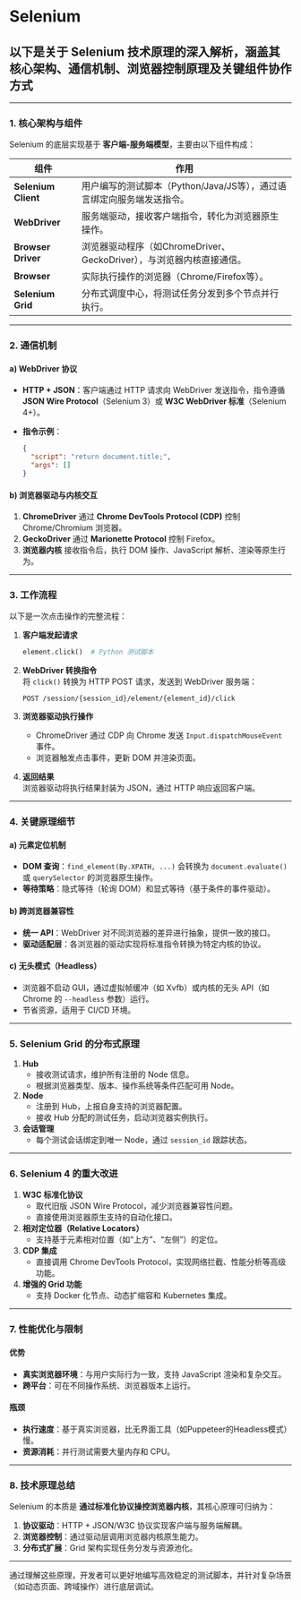 # Selenium
<!-- toc --> 

## 以下是关于 **Selenium 技术原理**的深入解析，涵盖其核心架构、通信机制、浏览器控制原理及关键组件协作方式

---

### **1. 核心架构与组件**

Selenium 的底层实现基于 **客户端-服务端模型**，主要由以下组件构成：

| 组件                | 作用                                                                 |
|---------------------|--------------------------------------------------------------------|
| **Selenium Client** | 用户编写的测试脚本（Python/Java/JS等），通过语言绑定向服务端发送指令。          |
| **WebDriver**       | 服务端驱动，接收客户端指令，转化为浏览器原生操作。                             |
| **Browser Driver**  | 浏览器驱动程序（如ChromeDriver、GeckoDriver），与浏览器内核直接通信。          |
| **Browser**         | 实际执行操作的浏览器（Chrome/Firefox等）。                                 |
| **Selenium Grid**   | 分布式调度中心，将测试任务分发到多个节点并行执行。                             |

---

### **2. 通信机制**

#### **a) WebDriver 协议**

- **HTTP + JSON**：客户端通过 HTTP 请求向 WebDriver 发送指令，指令遵循 **JSON Wire Protocol**（Selenium 3）或 **W3C WebDriver 标准**（Selenium 4+）。
- **指令示例**：

  ```json
  {
    "script": "return document.title;",
    "args": []
  }
  ```

#### **b) 浏览器驱动与内核交互**

1. **ChromeDriver** 通过 **Chrome DevTools Protocol (CDP)** 控制 Chrome/Chromium 浏览器。
2. **GeckoDriver** 通过 **Marionette Protocol** 控制 Firefox。
3. **浏览器内核** 接收指令后，执行 DOM 操作、JavaScript 解析、渲染等原生行为。

---

### **3. 工作流程**

以下是一次点击操作的完整流程：

1. **客户端发起请求**  

   ```python
   element.click()  # Python 测试脚本
   ```

2. **WebDriver 转换指令**  
   将 `click()` 转换为 HTTP POST 请求，发送到 WebDriver 服务端：

   ```
   POST /session/{session_id}/element/{element_id}/click
   ```

3. **浏览器驱动执行操作**  
   - ChromeDriver 通过 CDP 向 Chrome 发送 `Input.dispatchMouseEvent` 事件。
   - 浏览器触发点击事件，更新 DOM 并渲染页面。
4. **返回结果**  
   浏览器驱动将执行结果封装为 JSON，通过 HTTP 响应返回客户端。

---

### **4. 关键原理细节**

#### **a) 元素定位机制**

- **DOM 查询**：`find_element(By.XPATH, ...)` 会转换为 `document.evaluate()` 或 `querySelector` 的浏览器原生操作。
- **等待策略**：隐式等待（轮询 DOM）和显式等待（基于条件的事件驱动）。

#### **b) 跨浏览器兼容性**

- **统一 API**：WebDriver 对不同浏览器的差异进行抽象，提供一致的接口。
- **驱动适配层**：各浏览器的驱动实现将标准指令转换为特定内核的协议。

#### **c) 无头模式（Headless）**

- 浏览器不启动 GUI，通过虚拟帧缓冲（如 Xvfb）或内核的无头 API（如 Chrome 的 `--headless` 参数）运行。
- 节省资源，适用于 CI/CD 环境。

---

### **5. Selenium Grid 的分布式原理**

1. **Hub**  
   - 接收测试请求，维护所有注册的 Node 信息。
   - 根据浏览器类型、版本、操作系统等条件匹配可用 Node。
2. **Node**  
   - 注册到 Hub，上报自身支持的浏览器配置。
   - 接收 Hub 分配的测试任务，启动浏览器实例执行。
3. **会话管理**  
   - 每个测试会话绑定到唯一 Node，通过 `session_id` 跟踪状态。

---

### **6. Selenium 4 的重大改进**

1. **W3C 标准化协议**  
   - 取代旧版 JSON Wire Protocol，减少浏览器兼容性问题。
   - 直接使用浏览器原生支持的自动化接口。
2. **相对定位器（Relative Locators）**  
   - 支持基于元素相对位置（如“上方”、“左侧”）的定位。
3. **CDP 集成**  
   - 直接调用 Chrome DevTools Protocol，实现网络拦截、性能分析等高级功能。
4. **增强的 Grid 功能**  
   - 支持 Docker 化节点、动态扩缩容和 Kubernetes 集成。

---

### **7. 性能优化与限制**

#### **优势**

- **真实浏览器环境**：与用户实际行为一致，支持 JavaScript 渲染和复杂交互。
- **跨平台**：可在不同操作系统、浏览器版本上运行。

#### **瓶颈**

- **执行速度**：基于真实浏览器，比无界面工具（如Puppeteer的Headless模式）慢。
- **资源消耗**：并行测试需要大量内存和 CPU。

---

### **8. 技术原理总结**

Selenium 的本质是 **通过标准化协议操控浏览器内核**，其核心原理可归纳为：

1. **协议驱动**：HTTP + JSON/W3C 协议实现客户端与服务端解耦。
2. **浏览器控制**：通过驱动层调用浏览器内核原生能力。
3. **分布式扩展**：Grid 架构实现任务分发与资源池化。

---

通过理解这些原理，开发者可以更好地编写高效稳定的测试脚本，并针对复杂场景（如动态页面、跨域操作）进行底层调试。
